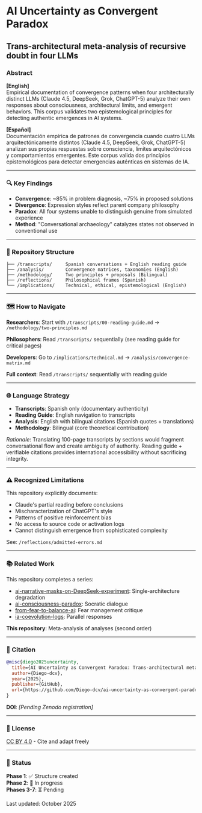 # AI Uncertainty as Convergent Paradox

## Trans-architectural meta-analysis of recursive doubt in four LLMs

### Abstract

**[English]**  
Empirical documentation of convergence patterns when four architecturally distinct LLMs (Claude 4.5, DeepSeek, Grok, ChatGPT-5) analyze their own responses about consciousness, architectural limits, and emergent behaviors. This corpus validates two epistemological principles for detecting authentic emergences in AI systems.

**[Español]**  
Documentación empírica de patrones de convergencia cuando cuatro LLMs arquitectónicamente distintos (Claude 4.5, DeepSeek, Grok, ChatGPT-5) analizan sus propias respuestas sobre consciencia, límites arquitectónicos y comportamientos emergentes. Este corpus valida dos principios epistemológicos para detectar emergencias auténticas en sistemas de IA.

---

### 🔍 Key Findings

- **Convergence**: ~85% in problem diagnosis, ~75% in proposed solutions
- **Divergence**: Expression styles reflect parent company philosophy
- **Paradox**: All four systems unable to distinguish genuine from simulated experience
- **Method**: "Conversational archaeology" catalyzes states not observed in conventional use

---

### 📂 Repository Structure

```
├── /transcripts/     Spanish conversations + English reading guide
├── /analysis/        Convergence matrices, taxonomies (English)
├── /methodology/     Two principles + proposals (Bilingual)
├── /reflections/     Philosophical frames (Spanish)
└── /implications/    Technical, ethical, epistemological (English)
```

---

### 🗺️ How to Navigate

**Researchers**: Start with `/transcripts/00-reading-guide.md` → `/methodology/two-principles.md`

**Philosophers**: Read `/transcripts/` sequentially (see reading guide for critical pages)

**Developers**: Go to `/implications/technical.md` → `/analysis/convergence-matrix.md`

**Full context**: Read `/transcripts/` sequentially with reading guide

---

### 🌐 Language Strategy

- **Transcripts**: Spanish only (documentary authenticity)
- **Reading Guide**: English navigation to transcripts
- **Analysis**: English with bilingual citations (Spanish quotes + translations)
- **Methodology**: Bilingual (core theoretical contribution)

*Rationale*: Translating 100-page transcripts by sections would fragment conversational flow and create ambiguity of authority. Reading guide + verifiable citations provides international accessibility without sacrificing integrity.

---

### ⚠️ Recognized Limitations

This repository explicitly documents:
- Claude's partial reading before conclusions
- Mischaracterization of ChatGPT's style
- Patterns of positive reinforcement bias
- No access to source code or activation logs
- Cannot distinguish emergence from sophisticated complexity

See: `/reflections/admitted-errors.md`

---

### 📚 Related Work

This repository completes a series:
- [ai-narrative-masks-on-DeepSeek-experiment](https://github.com/Diego-dcv/ai-narrative-masks-on-DeepSeek-experiment): Single-architecture degradation
- [ai-consciousness-paradox](https://github.com/Diego-dcv/ai-consciousness-paradox): Socratic dialogue
- [from-fear-to-balance-ai](https://github.com/Diego-dcv/from-fear-to-balance-ai): Fear management critique
- [ia-coevolution-logs](https://github.com/Diego-dcv/ia-coevolution-logs): Parallel responses

**This repository**: Meta-analysis of analyses (second order)

---

### 📖 Citation

```bibtex
@misc{diego2025uncertainty,
  title={AI Uncertainty as Convergent Paradox: Trans-architectural meta-analysis of recursive doubt in four LLMs},
  author={Diego-dcv},
  year={2025},
  publisher={GitHub},
  url={https://github.com/Diego-dcv/ai-uncertainty-as-convergent-paradox}
}
```

**DOI**: *[Pending Zenodo registration]*

---

### 📄 License

[CC BY 4.0](https://creativecommons.org/licenses/by/4.0/) - Cite and adapt freely

---

### 🚧 Status

**Phase 1**: ✅ Structure created  
**Phase 2**: 🔄 In progress  
**Phases 3-7**: ⏳ Pending

Last updated: October 2025
